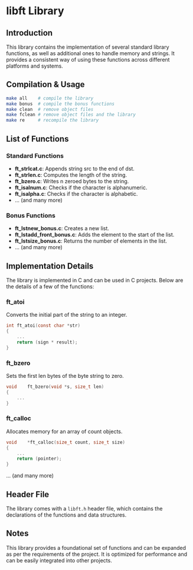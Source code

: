 # libft Library

## Introduction
This library contains the implementation of several standard library functions, as well as additional ones to handle memory and strings. It provides a consistent way of using these functions across different platforms and systems.

## Compilation & Usage
```bash
make all    # compile the library
make bonus  # compile the bonus functions
make clean  # remove object files
make fclean # remove object files and the library
make re     # recompile the library
```

## List of Functions

### Standard Functions

- **ft_strlcat.c**: Appends string src to the end of dst.
- **ft_strlen.c**: Computes the length of the string.
- **ft_bzero.c**: Writes n zeroed bytes to the string.
- **ft_isalnum.c**: Checks if the character is alphanumeric.
- **ft_isalpha.c**: Checks if the character is alphabetic.
- ... (and many more)

### Bonus Functions

- **ft_lstnew_bonus.c**: Creates a new list.
- **ft_lstadd_front_bonus.c**: Adds the element to the start of the list.
- **ft_lstsize_bonus.c**: Returns the number of elements in the list.
- ... (and many more)

## Implementation Details
The library is implemented in C and can be used in C projects. Below are the details of a few of the functions:

### ft_atoi
Converts the initial part of the string to an integer.
```c
int	ft_atoi(const char *str)
{
	...
	return (sign * result);
}
```

### ft_bzero
Sets the first len bytes of the byte string to zero.
```c
void	ft_bzero(void *s, size_t len)
{
	...
}
```

### ft_calloc
Allocates memory for an array of count objects.
```c
void	*ft_calloc(size_t count, size_t size)
{
	...
	return (pointer);
}
```

... (and many more)

## Header File
The library comes with a `libft.h` header file, which contains the declarations of the functions and data structures.

## Notes
This library provides a foundational set of functions and can be expanded as per the requirements of the project. It is optimized for performance and can be easily integrated into other projects.
